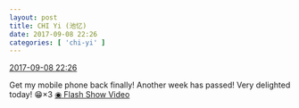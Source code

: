 ```yaml
---
layout: post
title: CHI Yi (池忆)
date: 2017-09-08 22:26
categories: [ 'chi-yi' ]
---
```


<div class="weibo-info">
  <a href="http://weibo.com/6117581836/FkUoastek">2017-09-08 22:26</a>
</div>

Get my mobile phone back finally! Another week has passed! Very delighted today! :grin:×3 [◉ Flash Show Video](https://www.miaopai.com/show/bgcr4Wd~OeXFxzNxUcnPoPJDEBMbI3ySZD21qg__.htm)
